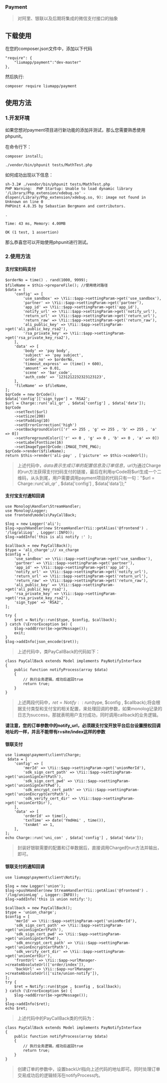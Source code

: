 ### Payment

> 对阿里、银联以及后期将集成的微信支付接口的抽象

## 下载使用

在您的composer.json文件中，添加以下代码

    "require": {
        "liumapp/payment":"dev-master"
    },

然后执行:

    composer require liumapp/payment

## 使用方法

### 1.开发环境

如果您想对payment项目进行新功能的添加并测试，那么您需要熟悉使用phpunit。

在命令行下：

    composer install;
    
    ./vendor/bin/phpunit tests/MathTest.php

如何成功出现以下信息：

    sh-3.2# ./vendor/bin/phpunit tests/MathTest.php 
    PHP Warning:  PHP Startup: Unable to load dynamic library '/Library/Php_extension/xdebug.so' - dlopen(/Library/Php_extension/xdebug.so, 9): image not found in Unknown on line 0
    PHPUnit 4.8.35 by Sebastian Bergmann and contributors.
    
    .
    
    Time: 43 ms, Memory: 4.00MB
    
    OK (1 test, 1 assertion)
    
那么恭喜您可以开始使用phpunit进行测试。

### 2.使用方法

#### 支付宝扫码支付
    
    $orderNo = time() . rand(1000, 9999);
    $fileName = $this->prepareFile(); //使用绝对路径
    $data = [
        'config' => [
            'use_sandbox' => \Yii::$app->settingParam->get('use_sandbox'),
            'partner' => \Yii::$app->settingParam->get('partner'),
            'app_id' => \Yii::$app->settingParam->get('app_id'),
            'notify_url' => \Yii::$app->settingParam->get('notify_url'),
            'return_url' => \Yii::$app->settingParam->get('return_url'),
            'return_raw' => \Yii::$app->settingParam->get('return_raw'),
            'ali_public_key' => \Yii::$app->settingParam->get('ali_public_key_rsa2'),
            'rsa_private_key' => \Yii::$app->settingParam->get('rsa_private_key_rsa2'),
        ],
        'data' => [
            'body' => 'pay body',
            'subject' => 'pay subject',
            'order_no' => $orderNo,
            'timeout_express' => (time() + 600),
            'amount' => 0.01,
            'scene' => 'bar_code',
            'auth_code' => '1231212232323123123',
        ],
        'fileName' => $fileName,
    ];
    $qrCode = new QrCode();
    $data['config']['sign_type'] = 'RSA2';
    $url = Charge::run('ali_qr' , $data['config'] , $data['data']);
    $qrCode
        ->setText($url)
        ->setSize(200)
        ->setPadding(10)
        ->setErrorCorrection('high')
        ->setBackgroundColor(['r' => 255 , 'g' => 255 , 'b' => 255 , 'a' => 0])
        ->setForegroundColor(['r' => 0 , 'g' => 0 , 'b' => 0 , 'a' => 0])
        ->setLabelFontSize(16)
        ->setImageType(QrCode::IMAGE_TYPE_PNG);
    $qrCode->render($fileName);
    return $this->render('ali-pay' , ['picture' => $this->codeUrl]);
    
> 上述代码中，$data表示生成订单的配置信息及订单信息，$url为通过Charge的run方法获得支付扫码支付的链接，最后在利用qrCode将$url生成一个二维码，从头到尾，用户需要调用payment项目的代码只有一句："$url = Charge::run('ali_qr' , $data['config'] , $data['data']);"

#### 支付宝支付通知回调

    use Monolog\Handler\StreamHandler;
    use Monolog\Logger;
    use frontend\models\PayCallBack;
    
    $log = new Logger('ali');
    $log->pushHandler(new StreamHandler(Yii::getAlias('@frontend') . '/log/aliLog' , Logger::INFO));
    $log->addInfo('this is ali notify :' );
    
    $callback = new PayCallBack();
    $type = 'ali_charge';// xx_charge
    $config = [
        'use_sandbox' => \Yii::$app->settingParam->get('use_sandbox'),
        'partner' => \Yii::$app->settingParam->get('partner'),
        'app_id' => \Yii::$app->settingParam->get('app_id'),
        'notify_url' => \Yii::$app->settingParam->get('notify_url'),
        'return_url' => \Yii::$app->settingParam->get('return_url'),
        'return_raw' => \Yii::$app->settingParam->get('return_raw'),
        'ali_public_key' => \Yii::$app->settingParam->get('ali_public_key_rsa2'),
        'rsa_private_key' => \Yii::$app->settingParam->get('rsa_private_key_rsa2'),
        'sign_type' => 'RSA2',
    ];
    
    try {
        $ret = Notify::run($type, $config, $callback);
    } catch (\ErrorException $e) {
        $log->addError($e->getMessage());
        exit;
    }
    $log->addInfo(json_encode($ret));
    

> 上述代码中，类PayCallBack的代码如下：

    class PayCallBack extends Model implements PayNotifyInterface
    {
        public function notifyProcess(array $data)
        {
            // 执行业务逻辑，成功后返回true
            return true;
        }
    }
    
> 上述两段代码中，$ret = Notify::run($type, $config , $callback);将会根据支付类型和支付宝的相关配置，来处理回调的参数，如果monolog记录的日志为success，那就表明用户支付成功，同时调用callback的业务逻辑。

**请注意，您的订单参数中的notify_url，必须跟支付宝开放平台后台设置授权回调地址的一样，并且不能带有r=site/index这样的参数**

#### 银联支付

    use liumapp\payment\client\Charge;
     $data = [
        'config' => [
            'merId' => \Yii::$app->settingParam->get('unionMerId'),
            'sdk_sign_cert_path' => \Yii::$app->settingParam->get('unionSignCertPath'),
            'sdk_sign_cert_pwd' => \Yii::$app->settingParam->get('unionSignCertPwd'),
            'sdk_encrypt_cert_path' => \Yii::$app->settingParam->get('unionEncryptCertPath'),
            'sdk_verify_cert_dir' => \Yii::$app->settingParam->get('unionCertDir'),
        ],
        'data' => [
            'orderId' => time(),
            'txnTime' => date('YmdHmi' , time()),
            'txnAmt' => 1,
        ],
    ];
    echo Charge::run('uni_con' , $data['config'] , $data['data']);

> 封装好银联需要的配置和订单数据后，直接调用Charge的run方法并输出，即可。


#### 银联支付的通知回调
    
    use liumapp\payment\client\Notify;
    
    $log = new Logger('union');
    $log->pushHandler(new StreamHandler(Yii::getAlias('@frontend') . '/log/unionLog' , Logger::INFO));
    $log->addInfo('this is union notify:');
    
    $callback = new PayCallBack();
    $type = 'union_charge';
    $config = [
        'merId' => \Yii::$app->settingParam->get('unionMerId'),
        'sdk_sign_cert_path' => \Yii::$app->settingParam->get('unionSignCertPath'),
        'sdk_sign_cert_pwd' => \Yii::$app->settingParam->get('unionSignCertPwd'),
        'sdk_encrypt_cert_path' => \Yii::$app->settingParam->get('unionEncryptCertPath'),
        'sdk_verify_cert_dir' => \Yii::$app->settingParam->get('unionCertDir'),
        'frontUrl' => \Yii::$app->urlManager->createAbsoluteUrl(['order/index']),
        'backUrl' => \Yii::$app->urlManager->createAbsoluteUrl(['site/union-notify']),
    ];
    try {
        $ret = Notify::run($type , $config , $callback);
    } catch (\ErrorException $e) {
        $log->addError($e->getMessage());
    }
    $log->addInfo($ret);
    echo $ret;
    
> 上述代码中的PayCallBack类的代码为：

    class PayCallBack extends Model implements PayNotifyInterface
    {
        public function notifyProcess(array $data)
        {
            // 执行业务逻辑，成功后返回true
            return true;
        }
    }
    
> 创建订单的参数中，设置backUrl指向上述代码的地址即可。同时处理订单交易成功后的逻辑倾泻在notifyProcess内。